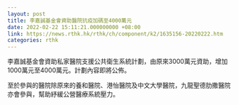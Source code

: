 ```yaml
---
layout: post
title: 李嘉誠基金會資助醫院抗疫加碼至4000萬元
date: 2022-02-22 15:11:21.000000000 +08:00
link: https://news.rthk.hk/rthk/ch/component/k2/1635156-20220222.htm
categories: rthk
---
```


李嘉誠基金會資助私家醫院支援公共衛生系統計劃，由原來3000萬元資助，增加1000萬元至4000萬元。計劃內容即將公佈。

至於參與的醫院除原來的養和醫院、港怡醫院及中文大學醫院，九龍聖德肋撒醫院亦會參與，幫助紓緩公營醫療系統壓力。

